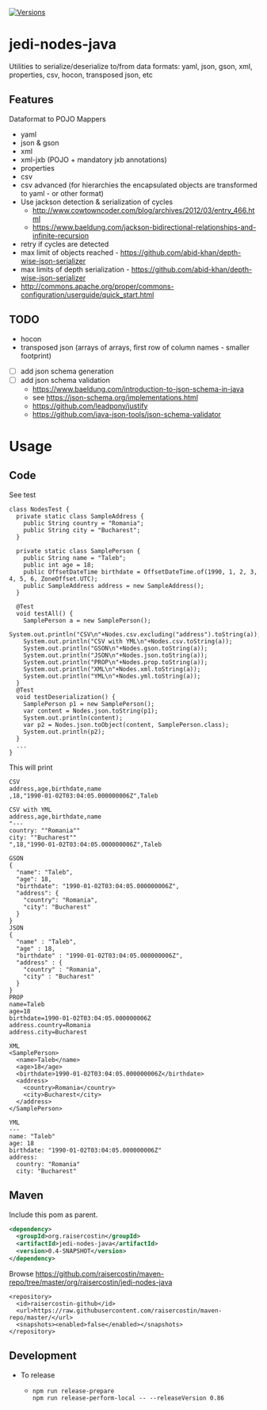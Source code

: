 [![Versions](https://img.shields.io/maven-metadata/v?metadataUrl=https%3A%2F%2Fraw.githubusercontent.com%2Fraisercostin%2Fmaven-repo%2Fmaster%2Forg%2Fraisercostin%2Fjedi-nodes-java%2Fmaven-metadata.xml)](https://github.com/raisercostin/maven-repo/tree/master/org/raisercostin/jedi-nodes-java)


# jedi-nodes-java
Utilities to serialize/deserialize to/from data formats: yaml, json, gson, xml, properties, 
csv, hocon, transposed json, etc

## Features
Dataformat to POJO Mappers
- yaml
- json & gson
- xml
- xml-jxb (POJO + mandatory jxb annotations)
- properties
- csv
- csv advanced (for hierarchies the encapsulated objects are transformed to yaml - or 
other format)
- Use jackson detection & serialization of cycles
  - http://www.cowtowncoder.com/blog/archives/2012/03/entry_466.html
  - https://www.baeldung.com/jackson-bidirectional-relationships-and-infinite-recursion
- retry if cycles are detected
- max limit of objects reached - https://github.com/abid-khan/depth-wise-json-serializer
- max limits of depth serialization - https://github.com/abid-khan/depth-wise-json-serializer
- http://commons.apache.org/proper/commons-configuration/userguide/quick_start.html 

## TODO
- hocon
- transposed json (arrays of arrays, first row of column names - smaller footprint)
- [ ] add json schema generation
- [ ] add json schema validation
  - https://www.baeldung.com/introduction-to-json-schema-in-java
  - see https://json-schema.org/implementations.html
  - https://github.com/leadpony/justify
  - https://github.com/java-json-tools/json-schema-validator

# Usage


## Code

See test
```
class NodesTest {
  private static class SampleAddress {
    public String country = "Romania";
    public String city = "Bucharest";
  }

  private static class SamplePerson {
    public String name = "Taleb";
    public int age = 18;
    public OffsetDateTime birthdate = OffsetDateTime.of(1990, 1, 2, 3, 4, 5, 6, ZoneOffset.UTC);
    public SampleAddress address = new SampleAddress();
  }

  @Test
  void testAll() {
    SamplePerson a = new SamplePerson();
    System.out.println("CSV\n"+Nodes.csv.excluding("address").toString(a));
    System.out.println("CSV with YML\n"+Nodes.csv.toString(a));
    System.out.println("GSON\n"+Nodes.gson.toString(a));
    System.out.println("JSON\n"+Nodes.json.toString(a));
    System.out.println("PROP\n"+Nodes.prop.toString(a));
    System.out.println("XML\n"+Nodes.xml.toString(a));
    System.out.println("YML\n"+Nodes.yml.toString(a));
  }
  @Test
  void testDeserialization() {
    SamplePerson p1 = new SamplePerson();
    var content = Nodes.json.toString(p1);
    System.out.println(content);
    var p2 = Nodes.json.toObject(content, SamplePerson.class);
    System.out.println(p2);
  }
  ...
}
```

This will print
```
CSV
address,age,birthdate,name
,18,"1990-01-02T03:04:05.000000006Z",Taleb

CSV with YML
address,age,birthdate,name
"---
country: ""Romania""
city: ""Bucharest""
",18,"1990-01-02T03:04:05.000000006Z",Taleb

GSON
{
  "name": "Taleb",
  "age": 18,
  "birthdate": "1990-01-02T03:04:05.000000006Z",
  "address": {
    "country": "Romania",
    "city": "Bucharest"
  }
}
JSON
{
  "name" : "Taleb",
  "age" : 18,
  "birthdate" : "1990-01-02T03:04:05.000000006Z",
  "address" : {
    "country" : "Romania",
    "city" : "Bucharest"
  }
}
PROP
name=Taleb
age=18
birthdate=1990-01-02T03:04:05.000000006Z
address.country=Romania
address.city=Bucharest

XML
<SamplePerson>
  <name>Taleb</name>
  <age>18</age>
  <birthdate>1990-01-02T03:04:05.000000006Z</birthdate>
  <address>
    <country>Romania</country>
    <city>Bucharest</city>
  </address>
</SamplePerson>

YML
---
name: "Taleb"
age: 18
birthdate: "1990-01-02T03:04:05.000000006Z"
address:
  country: "Romania"
  city: "Bucharest"

```

## Maven

Include this pom as parent.

```xml
<dependency>
  <groupId>org.raisercostin</groupId>
  <artifactId>jedi-nodes-java</artifactId>
  <version>0.4-SNAPSHOT</version>
</dependency>
``` 

Browse https://github.com/raisercostin/maven-repo/tree/master/org/raisercostin/jedi-nodes-java

```
<repository>
  <id>raisercostin-github</id>
  <url>https://raw.githubusercontent.com/raisercostin/maven-repo/master/</url>
  <snapshots><enabled>false</enabled></snapshots>
</repository>
```

## Development

- To release 
  - ```
    npm run release-prepare
    npm run release-perform-local -- --releaseVersion 0.86
    ```
